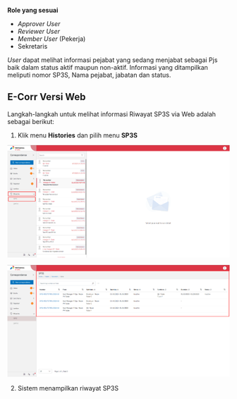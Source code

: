 **Role yang sesuai**

- *Approver User*
- *Reviewer User*
- *Member User* (Pekerja)
- Sekretaris

*User* dapat melihat informasi pejabat yang sedang menjabat sebagai Pjs baik dalam status aktif maupun non-aktif. Informasi yang ditampilkan meliputi nomor SP3S, Nama pejabat, jabatan dan status. 

## **E-Corr Versi Web**

Langkah-langkah untuk melihat informasi Riwayat SP3S via Web adalah sebagai berikut:

1. Klik menu **Histories** dan pilih menu **SP3S**

![gambar](SP3S/SP3S_Web/SP18.png)

![gambar](SP3S/SP3S_Web/SP19.png)

2. Sistem menampilkan riwayat SP3S

